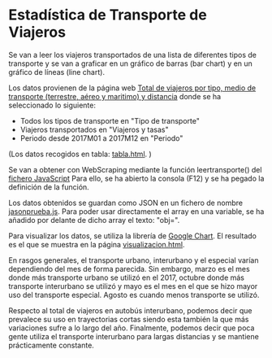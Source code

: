 # Estadística de Transporte de Viajeros
Se van a leer los viajeros transportados de una lista de diferentes tipos de transporte y se van a graficar en un gráfico de barras (bar chart) y en un gráfico de líneas (line chart).

Los datos provienen de la página web [Total de viajeros por tipo, medio de transporte (terrestre, aéreo y maritimo) y distancia](https://www.ine.es/jaxiT3/Tabla.htm?t=20239) donde se ha seleccionado lo siguiente:
- Todos los tipos de transporte en "Tipo de transporte"
- Viajeros transportados en "Viajeros y tasas"
- Periodo desde 2017M01 a 2017M12 en "Periodo"

(Los datos recogidos en tabla: [tabla.html](../geocoordenadas/tabla.html). )

Se van a obtener con WebScraping mediante la función leertransporte() del [fichero JavaScript](../geocoordenadas/leertransporte.js)
Para ello, se ha abierto la consola (F12) y se ha pegado la definición de la función. 

Los datos obtenidos se guardan como JSON en un fichero de nombre [jasonprueba.js](../geocoordenadas/jasonprueba.js). Para poder usar directamente el array en una variable, se ha añadido por delante de dicho array el texto: "obj=".

Para visualizar los datos, se utiliza la librería de [Google Chart](https://developers.google.com/chart/). El resultado es el que se muestra en la página [visualizacion.html](../geocoordenadas/visualizacion.html).

En rasgos generales, el transporte urbano, interurbano y el especial varían dependiendo del mes de forma parecida. Sin embargo, marzo es el mes donde más transporte urbano se utilizó en el 2017, octubre donde más transporte interurbano se utilizó y mayo es el mes en el que se hizo mayor uso del transporte especial. Agosto es cuando menos transporte se utilizó.

Respecto al total de viajeros en autobús interurbano, podemos decir que prevalece su uso en trayectorias cortas siendo esta también la que más variaciones sufre a lo largo del año. Finalmente, podemos decir que poca gente utiliza el transporte interurbano para largas distancias y se mantiene prácticamente constante.

